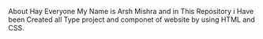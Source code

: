 About
Hay Everyone  My Name  is Arsh Mishra and in This Repository i Have been Created  all Type  project and componet of website by using  HTML and CSS.
